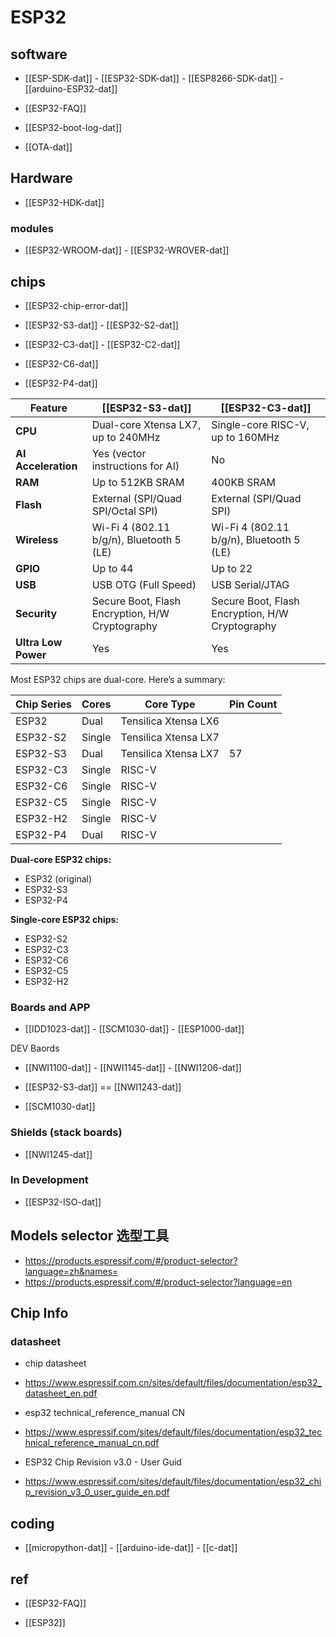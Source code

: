 

# ESP32 

## software 

- [[ESP-SDK-dat]] - [[ESP32-SDK-dat]] - [[ESP8266-SDK-dat]] - [[arduino-ESP32-dat]]

- [[ESP32-FAQ]]

- [[ESP32-boot-log-dat]]

- [[OTA-dat]]

## Hardware 

- [[ESP32-HDK-dat]] 


### modules

- [[ESP32-WROOM-dat]] - [[ESP32-WROVER-dat]]

## chips 

- [[ESP32-chip-error-dat]]

- [[ESP32-S3-dat]] - [[ESP32-S2-dat]] 

- [[ESP32-C3-dat]] - [[ESP32-C2-dat]] 

- [[ESP32-C6-dat]]

- [[ESP32-P4-dat]]

| Feature             | [[ESP32-S3-dat]]                                | [[ESP32-C3-dat]]                                |
| ------------------- | ----------------------------------------------- | ----------------------------------------------- |
| **CPU**             | Dual-core Xtensa LX7, up to 240MHz              | Single-core RISC-V, up to 160MHz                |
| **AI Acceleration** | Yes (vector instructions for AI)                | No                                              |
| **RAM**             | Up to 512KB SRAM                                | 400KB SRAM                                      |
| **Flash**           | External (SPI/Quad SPI/Octal SPI)               | External (SPI/Quad SPI)                         |
| **Wireless**        | Wi-Fi 4 (802.11 b/g/n), Bluetooth 5 (LE)        | Wi-Fi 4 (802.11 b/g/n), Bluetooth 5 (LE)        |
| **GPIO**            | Up to 44                                        | Up to 22                                        |
| **USB**             | USB OTG (Full Speed)                            | USB Serial/JTAG                                 |
| **Security**        | Secure Boot, Flash Encryption, H/W Cryptography | Secure Boot, Flash Encryption, H/W Cryptography |
| **Ultra Low Power** | Yes                                             | Yes                                             |


Most ESP32 chips are dual-core. Here’s a summary:

| Chip Series | Cores  | Core Type            | Pin Count |
| ----------- | ------ | -------------------- | --------- |
| ESP32       | Dual   | Tensilica Xtensa LX6 |           |
| ESP32-S2    | Single | Tensilica Xtensa LX7 |           |
| ESP32-S3    | Dual   | Tensilica Xtensa LX7 | 57        |
| ESP32-C3    | Single | RISC-V               |           |
| ESP32-C6    | Single | RISC-V               |           |
| ESP32-C5    | Single | RISC-V               |           |
| ESP32-H2    | Single | RISC-V               |           |
| ESP32-P4    | Dual   | RISC-V               |           |

**Dual-core ESP32 chips:**  
- ESP32 (original)
- ESP32-S3
- ESP32-P4

**Single-core ESP32 chips:**  
- ESP32-S2
- ESP32-C3
- ESP32-C6
- ESP32-C5
- ESP32-H2




### Boards and APP 

- [[IDD1023-dat]] - [[SCM1030-dat]] - [[ESP1000-dat]]

DEV Baords 
- [[NWI1100-dat]] - [[NWI1145-dat]] - [[NWI1206-dat]] 

- [[ESP32-S3-dat]] == [[NWI1243-dat]]

- [[SCM1030-dat]]



### Shields (stack boards) 
- [[NWI1245-dat]]

### In Development
- [[ESP32-ISO-dat]]


## Models selector 选型工具 
- https://products.espressif.com/#/product-selector?language=zh&names=
- https://products.espressif.com/#/product-selector?language=en


## Chip Info 

### datasheet

- chip datasheet
- https://www.espressif.com.cn/sites/default/files/documentation/esp32_datasheet_en.pdf

- esp32 technical_reference_manual CN
- https://www.espressif.com/sites/default/files/documentation/esp32_technical_reference_manual_cn.pdf

- ESP32 Chip Revision v3.0 - User Guid
- https://www.espressif.com/sites/default/files/documentation/esp32_chip_revision_v3_0_user_guide_en.pdf






## coding 

- [[micropython-dat]] - [[arduino-ide-dat]] - [[c-dat]]

## ref 

- [[ESP32-FAQ]]

- [[ESP32]]